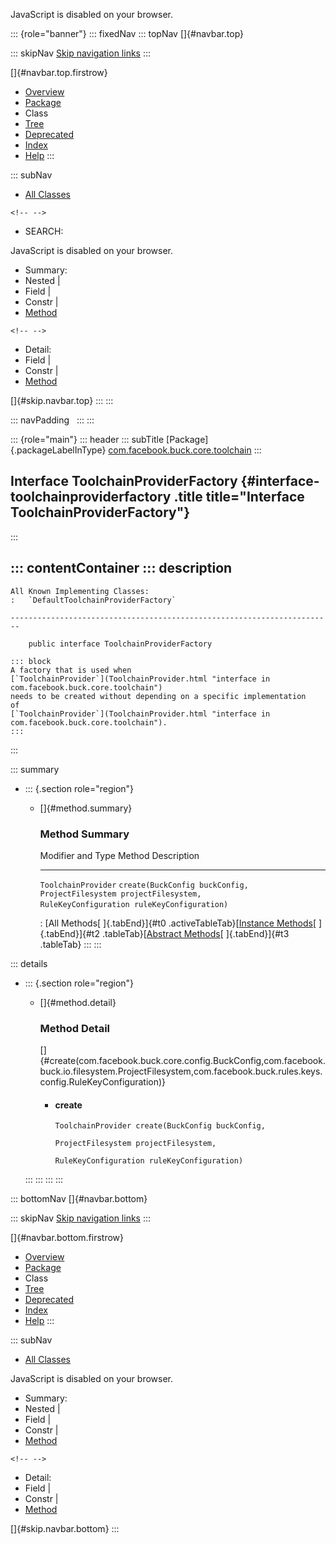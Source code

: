 <div>

JavaScript is disabled on your browser.

</div>

::: {role="banner"}
::: fixedNav
::: topNav
[]{#navbar.top}

::: skipNav
[Skip navigation links](#skip.navbar.top "Skip navigation links")
:::

[]{#navbar.top.firstrow}

-   [Overview](../../../../../index.html)
-   [Package](package-summary.html)
-   Class
-   [Tree](package-tree.html)
-   [Deprecated](../../../../../deprecated-list.html)
-   [Index](../../../../../index-all.html)
-   [Help](../../../../../help-doc.html)
:::

::: subNav
-   [All Classes](../../../../../allclasses.html)

```{=html}
<!-- -->
```
-   SEARCH:

<div>

<div>

JavaScript is disabled on your browser.

</div>

</div>

<div>

-   Summary: 
-   Nested \| 
-   Field \| 
-   Constr \| 
-   [Method](#method.summary)

```{=html}
<!-- -->
```
-   Detail: 
-   Field \| 
-   Constr \| 
-   [Method](#method.detail)

</div>

[]{#skip.navbar.top}
:::
:::

::: navPadding
 
:::
:::

::: {role="main"}
::: header
::: subTitle
[Package]{.packageLabelInType} [com.facebook.buck.core.toolchain](package-summary.html)
:::

## Interface ToolchainProviderFactory {#interface-toolchainproviderfactory .title title="Interface ToolchainProviderFactory"}
:::

::: contentContainer
::: description
-   

    All Known Implementing Classes:
    :   `DefaultToolchainProviderFactory`

    ------------------------------------------------------------------------

        public interface ToolchainProviderFactory

    ::: block
    A factory that is used when
    [`ToolchainProvider`](ToolchainProvider.html "interface in com.facebook.buck.core.toolchain")
    needs to be created without depending on a specific implementation
    of
    [`ToolchainProvider`](ToolchainProvider.html "interface in com.facebook.buck.core.toolchain").
    :::
:::

::: summary
-   ::: {.section role="region"}
    -   []{#method.summary}

        ### Method Summary

          Modifier and Type     Method                                                                                                                        Description
          --------------------- ----------------------------------------------------------------------------------------------------------------------------- -------------
          `ToolchainProvider`   `create​(BuckConfig buckConfig,       ProjectFilesystem projectFilesystem,       RuleKeyConfiguration ruleKeyConfiguration)`    

          : [All Methods[ ]{.tabEnd}]{#t0 .activeTableTab}[[Instance
          Methods](javascript:show(2);)[ ]{.tabEnd}]{#t2
          .tableTab}[[Abstract
          Methods](javascript:show(4);)[ ]{.tabEnd}]{#t3 .tableTab}
    :::
:::

::: details
-   ::: {.section role="region"}
    -   []{#method.detail}

        ### Method Detail

        []{#create(com.facebook.buck.core.config.BuckConfig,com.facebook.buck.io.filesystem.ProjectFilesystem,com.facebook.buck.rules.keys.config.RuleKeyConfiguration)}

        -   #### create

            ``` methodSignature
            ToolchainProvider create​(BuckConfig buckConfig,
                                     ProjectFilesystem projectFilesystem,
                                     RuleKeyConfiguration ruleKeyConfiguration)
            ```
    :::
:::
:::
:::

::: bottomNav
[]{#navbar.bottom}

::: skipNav
[Skip navigation links](#skip.navbar.bottom "Skip navigation links")
:::

[]{#navbar.bottom.firstrow}

-   [Overview](../../../../../index.html)
-   [Package](package-summary.html)
-   Class
-   [Tree](package-tree.html)
-   [Deprecated](../../../../../deprecated-list.html)
-   [Index](../../../../../index-all.html)
-   [Help](../../../../../help-doc.html)
:::

::: subNav
-   [All Classes](../../../../../allclasses.html)

<div>

<div>

JavaScript is disabled on your browser.

</div>

</div>

<div>

-   Summary: 
-   Nested \| 
-   Field \| 
-   Constr \| 
-   [Method](#method.summary)

```{=html}
<!-- -->
```
-   Detail: 
-   Field \| 
-   Constr \| 
-   [Method](#method.detail)

</div>

[]{#skip.navbar.bottom}
:::
